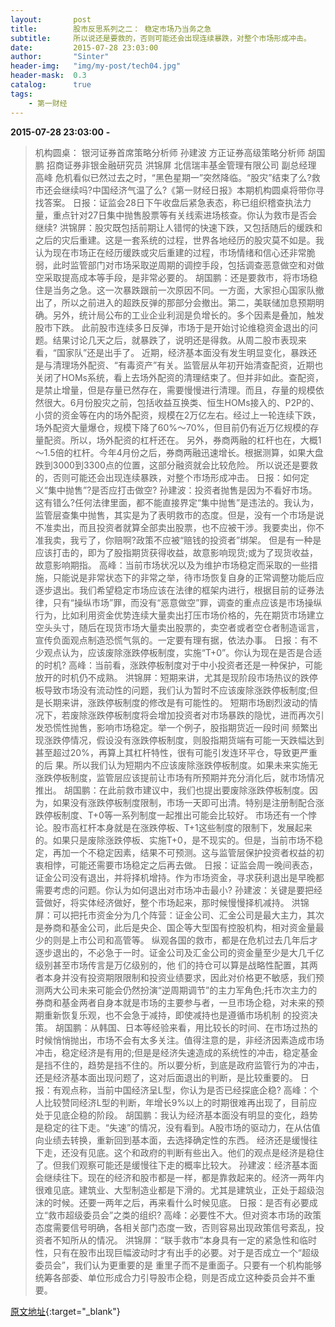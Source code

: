 ```yaml
---
layout:       post
title:        股市反思系列之二： 稳定市场乃当务之急
subtitle:     所以说还是要救的，否则可能还会出现连续暴跌，对整个市场形成冲击。
date:         2015-07-28 23:03:00
author:       "Sinter"
header-img:   "img/my-post/tech04.jpg"
header-mask:  0.3
catalog:      true
tags:
    - 第一财经
---
```


**2015-07-28 23:03:00**  **-**

> 机构圆桌：
银河证券首席策略分析师 孙建波
方正证券高级策略分析师 胡国鹏
招商证券非银金融研究员 洪锦屏
北信瑞丰基金管理有限公司 副总经理 高峰
危机看似已然过去之时，“黑色星期一”突然降临。“股灾”结束了么?救市还会继续吗?中国经济气温了么?《第一财经日报》本期机构圆桌将带你寻找答案。
日报：证监会28日下午收盘后紧急表态，称已组织稽查执法力量，重点针对27日集中抛售股票等有关线索进场核查。你认为救市是否会继续?
洪锦屏：股灾既包括前期让人错愕的快速下跌，又包括随后的缓跌和之后的灾后重建。这是一套系统的过程，世界各地经历的股灾莫不如是。我认为现在市场正在经历缓跌或灾后重建的过程，市场情绪和信心还非常脆弱，此时监管部门对市场采取逆周期的调控手段，包括调查恶意做空和对做空采取提高成本等手段，是非常必要的。
胡国鹏：还是要救市，将市场稳住是当务之急。这一次暴跌跟前一次原因不同。一方面，大家担心国家队撤出了，所以之前进入的超跌反弹的那部分会撤出。第二，美联储加息预期明确。另外，统计局公布的工业企业利润是负增长的。多个因素是叠加，触发股市下跌。
此前股市连续多日反弹，市场于是开始讨论维稳资金退出的问题。结果讨论几天之后，就暴跌了，说明还是得救。从周二股市表现来看，“国家队”还是出手了。
近期，经济基本面没有发生明显变化，暴跌还是与清理场外配资、“有毒资产”有关。监管层从年初开始清查配资，近期也关闭了HOMs系统，看上去场外配资的清理结束了。但并非如此。查配资，是禁止增量，但是存量已然存在，需要慢慢进行清理。而且，存量的规模依然很大。6月份股灾之前，包括收益互换类、恒生HOMs接入的、P2P的、小贷的资金等在内的场外配资，规模在2万亿左右。经过上一轮连续下跌，场外配资大量爆仓，规模下降了60%～70%，但目前仍有近万亿规模的存量配资。所以，场外配资的杠杆还在。
另外，券商两融的杠杆也在，大概1～1.5倍的杠杆。今年4月份之后，券商两融迅速增长。根据测算，如果大盘跌到3000到3300点的位置，这部分融资就会比较危险。
所以说还是要救的，否则可能还会出现连续暴跌，对整个市场形成冲击。
日报：如何定义“集中抛售”?是否应打击做空?
孙建波：投资者抛售是因为不看好市场。这有错么?任何法律里面，都不能直接界定“集中抛售”是违法的。我认为，监管层查集中抛售，其实是为了表明救市的态度。但是，没有一个市场是说不准卖出，而且投资者就算全部卖出股票，也不应被干涉。我要卖出，你不准我卖，我亏了，你赔啊?政策不应被“赔钱的投资者”绑架。
但是有一种是应该打击的，即为了股指期货获得收益，故意影响现货;或为了现货收益，故意影响期指。
高峰：当前市场状况以及为维护市场稳定而采取的一些措施，只能说是非常状态下的非常之举，待市场恢复自身的正常调整功能后应逐步退出。我们希望稳定市场应该在法律的框架内进行，根据目前的证券法律，只有“操纵市场”罪，而没有“恶意做空”罪，调查的重点应该是市场操纵行为，比如利用资金优势连续大量卖出打压市场价格的，先在期货市场建立空头头寸，随后在现货市场大量卖出股票的，卖空者或者空仓者制造谣言，宣传负面观点制造恐慌气氛的。一定要有理有据，依法办事。
日报：有不少观点认为，应该废除涨跌停板制度，实施“T+0”。你认为现在是否是合适的时机?
高峰：当前看，涨跌停板制度对于中小投资者还是一种保护，可能放开的时机仍不成熟。
洪锦屏：短期来讲，尤其是现阶段市场热议的跌停板导致市场没有流动性的问题，我们认为暂时不应该废除涨跌停板制度;但是长期来讲，涨跌停板制度的修改是有可能性的。
短期市场剧烈波动的情况下，若废除涨跌停板制度将会增加投资者对市场暴跌的隐忧，进而再次引发恐慌性抛售，影响市场稳定。举一个例子，股指期货近一段时间 频繁出现涨跌停情况，假设没有涨跌停板制度，则股指期货端有可能一天跌幅达到甚至超过20%，再算上其杠杆特性，很有可能引发连环平仓，导致更严重的后 果。所以我们认为短期内不应该废除涨跌停板制度。如果未来实施无涨跌停板制度，监管层应该提前让市场有所预期并充分消化后，就市场情况推出。
胡国鹏：在此前救市建议中，我们也提出要废除涨跌停板制度。因为，如果没有涨跌停板制度限制，市场一天即可出清。特别是注册制配合涨跌停板制度、T+0等一系列制度一起推出可能会比较好。
市场还有一个悖论。股市高杠杆本身就是在涨跌停板、T+1这些制度的限制下，发展起来的。如果只是废除涨跌停板、实施T+0，是不现实的。但是，当前市场不稳定，再加一个不稳定因素，结果不可预测。这与监管层保护投资者权益的初衷相悖，可能还需要市场稳定之后再去做。
日报：证监会周一晚间表态，证金公司没有退出，并将择机增持。作为市场资金，寻求获利退出是早晚都需要考虑的问题。你认为如何退出对市场冲击最小?
孙建波：关键是要把经营做好，将实体经济做好，整个市场起来，那时候慢慢择机减持。
洪锦屏：可以把托市资金分为几个阵营：证金公司、汇金公司是最大主力，其次是券商和基金公司，此后是央企、国企等大型国有控股机构，相对资金量最少的则是上市公司和高管等。
纵观各国的救市，都是在危机过去几年后才逐步退出的，不必急于一时。证金公司及汇金公司的资金量至少是大几千亿级别甚至市场传言是万亿级别的，他 们的持仓可以算是战略性配置，其两者本身并没有投资期限限制和投资业绩要求，因此对价格更不敏感，我们预测两大公司未来可能会仍然扮演“逆周期调节”的主力军角色;托市次主力的券商和基金两者自身本就是市场的主要参与者，一旦市场企稳，对未来的预期重新恢复乐观，也不会急于减持，即使减持也是遵循市场机制 的投资决策。
胡国鹏：从韩国、日本等经验来看，用比较长的时间、在市场过热的时候悄悄抛出，市场不会有太多关注。值得注意的是，非经济因素造成市场冲击，稳定经济是有用的;但是是经济失速造成的系统性的冲击，稳定基金是挡不住的，趋势是挡不住的。所以要分析，到底是政府监管行为的冲击，还是经济基本面出现问题了，这对后面退出的判断，是比较重要的。
日报：有观点称，当前中国经济呈L型，你认为是否已经探底企稳?
高峰：个人比较赞同经济L型的判断，年增长9%以上的时期很难再出现了，目前应处于见底企稳的阶段。
胡国鹏：我认为经济基本面没有明显的变化，趋势是稳定的往下走。“失速”的情况，没有看到。A股市场的驱动力，在从估值向业绩去转换，重新回到基本面，去选择确定性的东西。
经济还是缓慢往下走，还没有见底。这个和政府的判断有些出入。他们的观点是经济是稳住了。但我们观察可能还是缓慢往下走的概率比较大。
孙建波：经济基本面会继续往下。现在的经济和股市都是一样，都是靠救起来的。经济一两年内很难见底。建筑业、大型制造业都是下滑的。尤其是建筑业，正处于超级泡沫的时候。还要一两年之后，再来看什么时候见底。
日报：是否有必要成立“救市超级委员会”之类的组织?
高峰：必要性不大。但对资本市场的政策态度需要信号明确，各相关部门态度一致，否则容易出现政策信号紊乱，投资者不知所从的情况。
洪锦屏：“联手救市”本身具有一定的紧急性和临时性，只有在股市出现巨幅波动时才有出手的必要。对于是否成立一个“超级委员会”，我们认为更重要的是 重里子而不是重面子。只要有一个机构能够统筹各部委、单位形成合力引导股市企稳，则是否成立这种委员会并不重要。


[原文地址](http://www.yicai.com/news/4661599.html){:target="_blank"}


